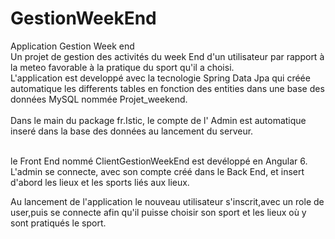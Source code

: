 # GestionWeekEnd
Application Gestion Week end <br>
Un projet de gestion des activités du week End d'un utilisateur par rapport à la meteo favorable à la pratique du sport qu'il a choisi.<br>
L'application est developpé avec la tecnologie Spring Data Jpa qui créée automatique les differents tables en fonction des entities dans une base des données MySQL nommée Projet_weekend.<br><br>
Dans le main du package fr.Istic, le compte de l' Admin est automatique inseré dans la base des données au lancement du serveur.<br><br>

le Front End nommé ClientGestionWeekEnd est devéloppé en Angular 6. <br>
L'admin se connecte, avec son compte créé dans le Back End, et insert d'abord les lieux et les sports liés aux lieux.

Au lancement de l'application le nouveau utilisateur s'inscrit,avec un role de user,puis se connecte afin qu'il puisse choisir son sport et les lieux où y sont  pratiqués le sport. <br>




